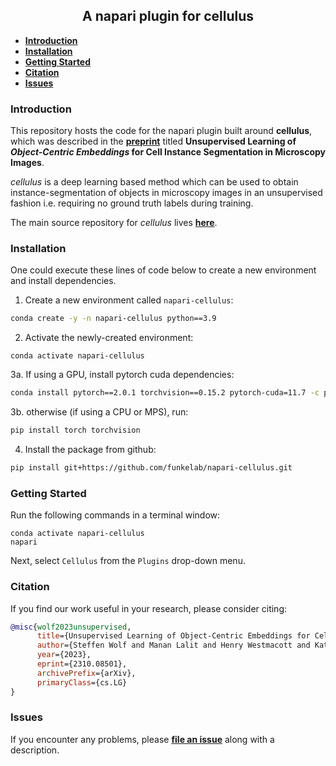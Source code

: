 <h2 align="center">A napari plugin for cellulus</h2>

- **[Introduction](#introduction)**
- **[Installation](#installation)**
- **[Getting Started](#getting-started)**
- **[Citation](#citation)**
- **[Issues](#issues)**

### Introduction

This repository hosts the code for the napari plugin built around **cellulus**, which was described in the **[preprint](https://arxiv.org/pdf/2310.08501.pdf)** titled **Unsupervised Learning of *Object-Centric Embeddings* for Cell Instance Segmentation in Microscopy Images**.

*cellulus* is a deep learning based method which can be used to obtain instance-segmentation of objects in microscopy images in an unsupervised fashion i.e. requiring no ground truth labels during training.

The main source repository for *cellulus* lives **[here](https://github.com/funkelab/cellulus)**.

### Installation

One could execute these lines of code below to create a new environment and install dependencies.

1. Create a new environment called `napari-cellulus`:

```bash
conda create -y -n napari-cellulus python==3.9
```

2. Activate the newly-created environment:

```
conda activate napari-cellulus
```

3a. If using a GPU, install pytorch cuda dependencies:

```bash
conda install pytorch==2.0.1 torchvision==0.15.2 pytorch-cuda=11.7 -c pytorch -c nvidia
```

3b. otherwise (if using a CPU or MPS), run:

```bash
pip install torch torchvision
```

4. Install the package from github:

```bash
pip install git+https://github.com/funkelab/napari-cellulus.git
```

### Getting Started

Run the following commands in a terminal window:
```
conda activate napari-cellulus
napari
```

Next, select `Cellulus` from the `Plugins` drop-down menu.

### Citation

If you find our work useful in your research, please consider citing:


```bibtex
@misc{wolf2023unsupervised,
      title={Unsupervised Learning of Object-Centric Embeddings for Cell Instance Segmentation in Microscopy Images},
      author={Steffen Wolf and Manan Lalit and Henry Westmacott and Katie McDole and Jan Funke},
      year={2023},
      eprint={2310.08501},
      archivePrefix={arXiv},
      primaryClass={cs.LG}
}
```

### Issues

If you encounter any problems, please **[file an issue](https://github.com/funkelab/napari-cellulus/issues)** along with a description.
